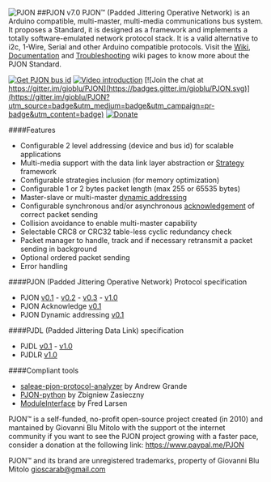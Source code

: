 
![PJON](http://www.gioblu.com/PJON/PJON-github-header-tiny.png)
##PJON v7.0
PJON™ (Padded Jittering Operative Network) is an Arduino compatible, multi-master, multi-media communications bus system. It proposes a Standard, it is designed as a framework and implements a totally software-emulated network protocol stack. It is a valid alternative to i2c, 1-Wire, Serial and other Arduino compatible protocols. Visit the [Wiki](wiki), [Documentation](wiki/Documentation) and [Troubleshooting](wiki/Troubleshooting) wiki pages to know more about the PJON Standard.

[![Get PJON bus id](https://img.shields.io/badge/GET-PJON%20bus%20id-lightgrey.svg)](http://www.pjon.org/get-bus-id.php)
[![Video introduction](https://img.shields.io/badge/PJON-video%20introduction-blue.svg)](https://www.youtube.com/watch?v=vjc4ZF5own8)
[![Join the chat at https://gitter.im/gioblu/PJON](https://badges.gitter.im/gioblu/PJON.svg)](https://gitter.im/gioblu/PJON?utm_source=badge&utm_medium=badge&utm_campaign=pr-badge&utm_content=badge) [![Donate](http://img.shields.io/paypal/donate.png?color=brightgreen)](https://www.paypal.me/PJON)

####Features
- Configurable 2 level addressing (device and bus id) for scalable applications
- Multi-media support with the data link layer abstraction or [Strategy](tree/master/strategies) framework
- Configurable strategies inclusion (for memory optimization)
- Configurable 1 or 2 bytes packet length (max 255 or 65535 bytes)
- Master-slave or multi-master [dynamic addressing](specification/PJON-dynamic-addressing-specification-v0.1.md)
- Configurable synchronous and/or asynchronous [acknowledgement](specification/PJON-protocol-acknowledge-specification-v0.1.md) of correct packet sending
- Collision avoidance to enable multi-master capability
- Selectable CRC8 or CRC32 table-less cyclic redundancy check
- Packet manager to handle, track and if necessary retransmit a packet sending in background
- Optional ordered packet sending
- Error handling

####PJON (Padded Jittering Operative Network) Protocol specification
- PJON [v0.1](specification/PJON-protocol-specification-v0.1.md)  - [v0.2](specification/PJON-protocol-specification-v0.2.md) - [v0.3](specification/PJON-protocol-specification-v0.3.md) - [v1.0](specification/PJON-protocol-specification-v1.0.md)
- PJON Acknowledge [v0.1](specification/PJON-protocol-acknowledge-specification-v0.1.md)
- PJON Dynamic addressing [v0.1](specification/PJON-dynamic-addressing-specification-v0.1.md)

####PJDL (Padded Jittering Data Link) specification
- PJDL [v0.1](strategies/SoftwareBitBang/specification/padded-jittering-protocol-specification-v0.1.md) - [v1.0](strategies/SoftwareBitBang/specification/PJDL-specification-v1.0.md)
- PJDLR [v1.0](strategies/OverSampling/specification/PJDLR-specification-v1.0.md)

####Compliant tools
- [saleae-pjon-protocol-analyzer](https://github.com/aperepel/saleae-pjon-protocol-analyzer) by Andrew Grande
- [PJON-python](https://github.com/Girgitt/PJON-python) by Zbigniew Zasieczny
- [ModuleInterface](https://github.com/fredilarsen/ModuleInterface) by Fred Larsen

PJON™ is a self-funded, no-profit open-source project created (in 2010) and mantained by Giovanni Blu Mitolo with the support ot the internet community if you want to see the PJON project growing with a faster pace, consider a donation at the following link: https://www.paypal.me/PJON

PJON™ and its brand are unregistered trademarks, property of Giovanni Blu Mitolo gioscarab@gmail.com
